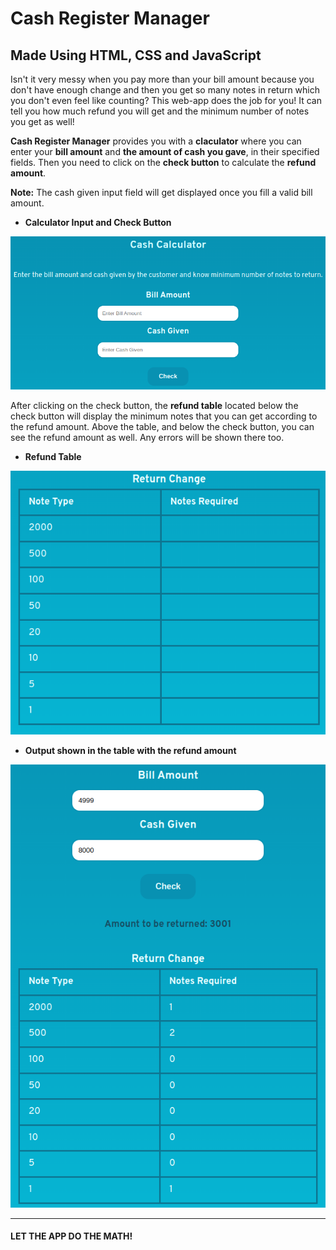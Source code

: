 # Cash Register Manager

## Made Using HTML, CSS and JavaScript

Isn't it very messy when you pay more than your bill amount because you don't have enough change and then you get so many notes in return which you don't even feel like counting? This web-app does the job for you! It can tell you how much refund you will get and the minimum number of notes you get as well!

**Cash Register Manager** provides you with a **claculator** where you can enter your **bill amount** and **the amount of cash you gave**, in their specified fields. Then you need to click on the **check button** to calculate the **refund amount**.

**Note:** The cash given input field will get displayed once you fill a valid bill amount.

- **Calculator Input and Check Button**

![calculator input](images/input.png)

After clicking on the check button, the **refund table** located below the check button will display the minimum notes that you can get according to the refund amount. Above the table, and below the check button, you can see the refund amount as well. Any errors will be shown there too.

- **Refund Table**

![refund table](images/output.png)

- **Output shown in the table with the refund amount**

![refund table working](images/workingTable.png)

***
#### LET THE APP DO THE MATH!

